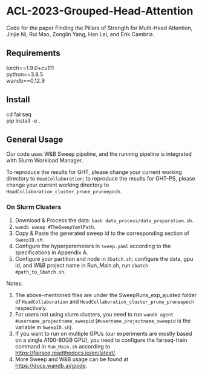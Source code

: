 # ACL-2023-Grouped-Head-Attention


Code for the paper Finding the Pillars of Strength for Multi-Head Attention, Jinjie Ni, Rui Mao, Zonglin Yang, Han Lei, and Erik Cambria.

## Requirements
torch==1.9.0+cu111<br>
python==3.8.5<br>
wandb==0.12.9 

## Install
cd fairseq<br>
pip install -e .


## General Usage
Our code uses W&B Sweep pipeline, and the running pipeline is integrated with Slurm Workload Manager.

To reproduce the results for GHT, please change your current working directory to `HeadCollaboration`; to reproduce the results for GHT-PS, please change your current working directory to `HeadCollaboration_cluster_prune_pruneepoch`.

### On Slurm Clusters

1. Download & Process the data: `bash data_process/data_preparation.sh`.
2. `wandb sweep #TheSweepYamlPath`.
3. Copy & Paste the generated sweep id to the corresponding section of `SweepID.sh`.
4. Configure the hyperparameters in `sweep.yaml` according to the specifications in Appendix A.
5. Configure your partition and node in `Sbatch.sh`; configure the data, gpu id, and W&B project name in Run_Main.sh, run `sbatch #path_to_Sbatch.sh`.

Notes:
1. The above-mentioned files are under the SweepRuns_exp_ajusted folder of `HeadCollaboration` and `HeadCollaboration_cluster_prune_pruneepoch` respectively.
2. For users not using slurm clusters, you need to run `wandb agent #username_projectname_sweepid` (`#username_projectname_sweepid` is the variable in `SweepID.sh`).
3. If you want to run on multiple GPUs (our experiments are mostly based on a single A100-80GB GPU), you need to configure the fairseq-train command in `Run_Main.sh` according to https://fairseq.readthedocs.io/en/latest/.
4. More Sweep and W&B usage can be found at https://docs.wandb.ai/guide.
